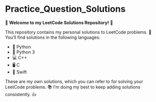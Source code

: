 # Practice_Question_Solutions

🚀 **Welcome to my LeetCode Solutions Repository!** 🚀

This repository contains my personal solutions to LeetCode problems. 🧩 You’ll find solutions in the following languages: 

- 🐍 Python
- 🐍 Python 3
- 💻 C++
- 🖥️ C
- 🍏 Swift

These are my own solutions, which you can refer to for solving your LeetCode problems. 📚 I’m doing my best to keep adding solutions consistently. 👍
